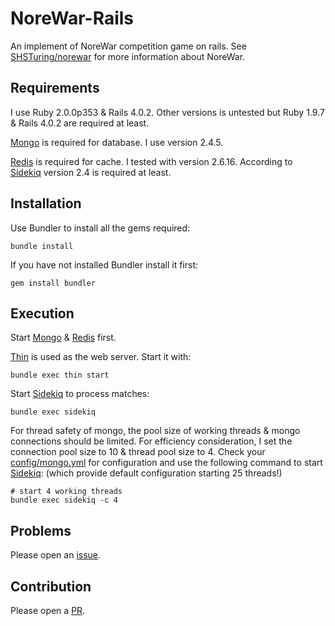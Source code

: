 NoreWar-Rails
===============

An implement of NoreWar competition game on rails. See [SHSTuring/norewar](https://github.com/SHSTuring/norewar) for more information about NoreWar.

Requirements
--------------

I use Ruby 2.0.0p353 & Rails 4.0.2. Other versions is untested but Ruby 1.9.7 & Rails 4.0.2 are required at least.

[Mongo](http://www.mongodb.org) is required for database. I use version 2.4.5.

[Redis](http://redis.io) is required for cache. I tested with version 2.6.16. According to [Sidekiq](https://github.com/mperham/sidekiq) version 2.4 is required at least.


Installation
--------------

Use Bundler to install all the gems required:

	bundle install

If you have not installed Bundler install it first:

	gem install bundler

Execution
-------------

Start [Mongo](http://www.mongodb.org) & [Redis](http://redis.io) first.

[Thin](http://code.macournoyer.com/thin/) is used as the web server. Start it with:

	bundle exec thin start

Start [Sidekiq](https://github.com/mperham/sidekiq) to process matches:

	bundle exec sidekiq

For thread safety of mongo, the pool size of working threads & mongo connections should be limited. For efficiency consideration, I set the connection pool size to 10 & thread pool size to 4. Check your [config/mongo.yml](https://github.com/gyf1214/norewar-rails/blob/master/config/mongo.yml) for configuration and use the following command to start [Sidekiq](https://github.com/mperham/sidekiq): (which provide default configuration starting 25 threads!)
	
	# start 4 working threads
	bundle exec sidekiq -c 4

Problems
-------------

Please open an [issue](https://github.com/gyf1214/norewar-rails/issues).

Contribution
-------------

Please open a [PR](https://github.com/gyf1214/norewar-rails/pulls).

